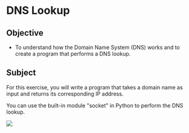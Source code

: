 # DNS Lookup

## Objective

- To understand how the Domain Name System (DNS) works and to create a program that performs a DNS lookup.

## Subject
For this exercise, you will write a program that takes a domain name as input and returns its corresponding IP address.

You can use the built-in module "socket" in Python to perform the DNS lookup.

![](../../.github/assets/result.png)